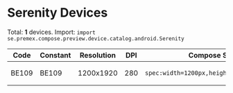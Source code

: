 # Serenity Devices

Total: **1** devices. Import: `import se.premex.compose.preview.device.catalog.android.Serenity`

| Code | Constant | Resolution | DPI | Compose Spec | Preview Usage |
|------|----------|------------|-----|-------------|---------------|
| BE109 | BE109 | 1200x1920 | 280 | `spec:width=1200px,height=1920px,dpi=280` | `@Preview(device = Serenity.BE109)` |

<!-- Generated automatically. Do not edit manually. -->
